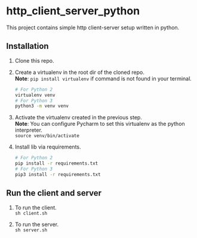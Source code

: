 # http_client_server_python

This project contains simple http client-server setup written in python.

## Installation
1. Clone this repo.  

2. Create a virtualenv in the root dir of the cloned repo.  
**Note**: ```pip install virtualenv``` if command is not found in your terminal.
    ```sh
    # For Python 2
    virtualenv venv
    # For Python 3
    python3 -m venv venv
    ```
3. Activate the virtualenv created in the previous step.  
**Note**: You can configure Pycharm to set this virtualenv as the python interpreter.  
```source venv/bin/activate```

4. Install lib via requirements.  
    ```sh
    # For Python 2
    pip install -r requirements.txt
    # For Python 3
    pip3 install -r requirements.txt
    ```
## Run the client and server
1. To run the client.  
```sh client.sh```

2. To run the server.  
```sh server.sh```